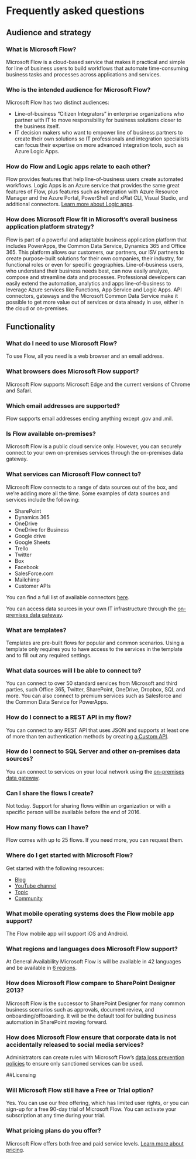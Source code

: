 <properties
	pageTitle="Frequently asked questions | Microsoft Flow"
	description="Answers to several common questions about Microsoft Flow"
	services=""
	suite="flow"
	documentationCenter="na"
	authors="stepsic-microsoft-com"
	manager="erikre"
	editor=""
	tags=""/>

<tags
   ms.service="flow"
   ms.devlang="na"
   ms.topic="article"
   ms.tgt_pltfrm="na"
   ms.workload="na"
   ms.date="10/26/2016"
   ms.author="stepsic"/>

# Frequently asked questions

## Audience and strategy

### What is Microsoft Flow?
Microsoft Flow is a cloud-based service that makes it practical and simple for line of business users to build workflows that automate time-consuming business tasks and processes across applications and services.

### Who is the intended audience for Microsoft Flow?
Microsoft Flow has two distinct audiences: 
- Line-of-business “Citizen Integrators” in enterprise organizations who partner with IT to move responsibility for business solutions closer to the business itself.
- IT decision makers who want to empower line of business partners to create their own solutions so IT professionals and integration specialists can focus their expertise on more advanced integration tools, such as Azure Logic Apps.

### How do Flow and Logic apps relate to each other?
Flow provides features that help line-of-business users create automated workflows. Logic Apps is an Azure service that provides the same great features of Flow, plus features such as integration with Azure Resource Manager and the Azure Portal, PowerShell and xPlat CLI, Visual Studio, and additional connectors. [Learn more about Logic apps](https://azure.microsoft.com/services/app-service/logic/).

### How does Microsoft Flow fit in Microsoft’s overall business application platform strategy?
Flow is part of a powerful and adaptable business application platform that includes PowerApps, the Common Data Service, Dynamics 365 and Office 365. This platform allows our customers, our partners, our ISV partners to create purpose-built solutions for their own companies, their industry, for functional roles or even for specific geographies. Line-of-business users, who understand their business needs best, can now easily analyze, compose and streamline data and processes. Professional developers can easily extend the automation, analytics and apps line-of-business to leverage Azure services like Functions, App Service and Logic Apps. API connectors, gateways and the Microsoft Common Data Service make it possible to get more value out of services or data already in use, either in the cloud or on-premises.

## Functionality

### What do I need to use Microsoft Flow?
To use Flow, all you need is a web browser and an email address. 


### What browsers does Microsoft Flow support?
Microsoft Flow supports Microsoft Edge and the current versions of Chrome and Safari.

### Which email addresses are supported?
Flow supports email addresses ending anything except .gov and .mil.  

### Is Flow available on-premises?
Microsoft Flow is a public cloud service only. However, you can securely connect to your own on-premises services through the on-premises data gateway.

### What services can Microsoft Flow connect to? 
Microsoft Flow connects to a range of data sources out of the box, and we’re adding more all the time. Some examples of data sources and services include the following: 
- SharePoint
- Dynamics 365
- OneDrive 
- OneDrive for Business 
- Google drive
- Google Sheets
- Trello
- Twitter
- Box
- Facebook
- SalesForce.com
- Mailchimp
- Customer APIs

You can find a full list of available connectors [here](https://flow.microsoft.com/services/).

You can access data sources in your own IT infrastructure through the [on-premises data gateway](gateway-manage.md).

### What are templates?
Templates are pre-built flows for popular and common scenarios. Using a template only requires you to have access to the services in the template and to fill out any required settings.

### What data sources will I be able to connect to?
You can connect to over 50 standard services from Microsoft and third parties, such Office 365, Twitter, SharePoint, OneDrive, Dropbox, SQL and more. You can also connect to premium services such as Salesforce and the Common Data Service for PowerApps.

### How do I connect to a REST API in my flow?
You can connect to any REST API that uses JSON and supports at least one of more than ten authentication methods by creating [a Custom API](get-started-flow-dev.md).

### How do I connect to SQL Server and other on-premises data sources?
You can connect to services on your local network using the [on-premises data gateway](gateway-manage.md). 

### Can I share the flows I create?
Not today. Support for sharing flows within an organization or with a specific person will be available before the end of 2016.

### How many flows can I have?
Flow comes with up to 25 flows. If you need more, you can request them.

### Where do I get started with Microsoft Flow?
Get started with the following resources:

- [Blog](https://flow.microsoft.com)
- [YouTube channel](https://youtube.com/playlist?list=PL8nfc9haGeb55I9wL9QnWyHp3ctU2_ThF)
- [Topic](getting-started.md)
- [Community](http://powerusers.microsoft.com)

### What mobile operating systems does the Flow mobile app support?
The Flow mobile app will support iOS and Android.

### What regions and languages does Microsoft Flow support?
At General Availability Microsoft Flow is will be available in 42 languages and be available in [6 regions](regions-overview.md).

### How does Microsoft Flow compare to SharePoint Designer 2013? 
Microsoft Flow is the successor to SharePoint Designer for many common business scenarios such as approvals, document review, and onboarding/offboarding. It will be the default tool for building business automation in SharePoint moving forward.

### How does Microsoft Flow ensure that corporate data is not accidentally released to social media services? 
Administrators can create rules with Microsoft Flow’s [data loss prevention policies](prevent-data-loss.md) to ensure only sanctioned services can be used. 

##Licensing

### Will Microsoft Flow still have a Free or Trial option?
Yes. You can use our free offering, which has limited user rights, or you can sign-up for a free 90-day trial of Microsoft Flow. You can activate your subscription at any time during your trial.

### What pricing plans do you offer?
Microsoft Flow offers both free and paid service levels. [Learn more about pricing](billing-questions.md).
